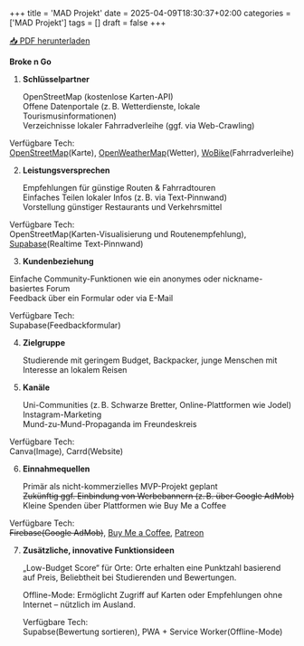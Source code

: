 +++
title = 'MAD Projekt'
date = 2025-04-09T18:30:37+02:00
categories = ['MAD Projekt']
tags = []
draft = false
+++

<a href="/zusammenfassung/files/MAD Projekt Plan.pdf" download>📥 PDF herunterladen</a>



**Broke n Go**

1. **Schlüsselpartner**

	OpenStreetMap (kostenlose Karten-API)  
Offene Datenportale (z. B. Wetterdienste, lokale Tourismusinformationen)  
Verzeichnisse lokaler Fahrradverleihe (ggf. via Web-Crawling)

Verfügbare Tech:   
[OpenStreetMap](https://www.openstreetmap.org/)(Karte), [OpenWeatherMap](https://openweathermap.org/)(Wetter), [WoBike](https://github.com/ubahnverleih/WoBike)(Fahrradverleihe)

2. **Leistungsversprechen**

	Empfehlungen für günstige Routen & Fahrradtouren  
Einfaches Teilen lokaler Infos (z. B. via Text-Pinnwand)  
Vorstellung günstiger Restaurants und Verkehrsmittel

Verfügbare Tech:   
OpenStreetMap(Karten-Visualisierung und Routenempfehlung), [Supabase](https://supabase.com/)(Realtime Text-Pinnwand)

3. **Kundenbeziehung**

Einfache Community-Funktionen wie ein anonymes oder nickname-basiertes Forum  
Feedback über ein Formular oder via E-Mail

Verfügbare Tech:  
Supabase(Feedbackformular)

4. **Zielgruppe**

	Studierende mit geringem Budget, Backpacker, junge Menschen mit Interesse an lokalem Reisen

5. **Kanäle**

	Uni-Communities (z. B. Schwarze Bretter, Online-Plattformen wie Jodel)  
Instagram-Marketing  
Mund-zu-Mund-Propaganda im Freundeskreis

Verfügbare Tech:  
Canva(Image), Carrd(Website)

6. **Einnahmequellen**

	Primär als nicht-kommerzielles MVP-Projekt geplant  
~~Zukünftig ggf. Einbindung von Werbebannern (z. B. über Google AdMob)~~  
Kleine Spenden über Plattformen wie Buy Me a Coffee

Verfügbare Tech:  
~~Firebase(Google AdMob)~~, [Buy Me a Coffee](https://buymeacoffee.com/), [Patreon](https://www.patreon.com/)

7. **Zusätzliche, innovative Funktionsideen**

	„Low-Budget Score“ für Orte: Orte erhalten eine Punktzahl basierend auf Preis, Beliebtheit bei Studierenden und Bewertungen.  

	Offline-Mode: Ermöglicht Zugriff auf Karten oder Empfehlungen ohne Internet – nützlich im Ausland.  

	Verfügbare Tech:   
Supabse(Bewertung sortieren), PWA \+ Service Worker(Offline-Mode)

